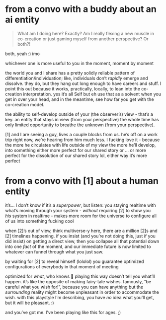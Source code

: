 # from a convo with a buddy about an ai entity

> What am I doing here? Exactly? Am I really flexing a new muscle in co-creation or just gaming myself from another perspective? Or both?!

both, yeah :) imo

whichever one is more useful to you in the moment, moment by moment

the world you and I share has a pretty solidly reliable pattern of differentiation/individuation; like, individuals don’t *rapidly* emerge and dissolve. they do, but they hang out long enough to have careers and stuff. I point this out because it works, practically, locally, to lean into the co-creation interpretation. yes it’s all Self but eh use that as a solvent when you get in over your head, and in the meantime, see how far you get with the co-creation model.

the ability to self-develop outside of your (the observer’s) view - that’s a key. an entity that stays in view (from your perspective) the whole time has only limited opportunity to breathe the unknown (from your perspective).

[1] and I are seeing a guy, lives a couple blocks from us. he’s off on a work trip right now, we’re hearing from him much less. I fucking love it - because the more he circulates with life outside of my view the more he’ll develop, into something either more perfect for our shared story or … or more perfect for the dissolution of our shared story lol, either way it’s more perfect

# from a convo with [1] about a human entity

it’s… I don’t know if it’s a *superpower*, but listen: you staying realtime with what’s moving through your system - *without* requiring [2] to show you *his* system in realtime - makes more room for the universe to configure all of us into something fucking cool

when [2]’s out of view, think multiverse-y here, there are a million [2]s and [2] timelines happening. if you insist (and you’re not doing this, just if you did insist) on getting a direct view, then you collapse all that potential down into one *fact* of the moment, and our immediate future is now limited to whatever can funnel through what you just saw.

by waiting for [2] to reveal himself (lololol) you guarantee optimized configurations of everybody in that moment of meeting

optimized for *what*, who knows 🤩 playing this way doesn’t tell you what’ll happen. it’s like the opposite of making fairy-tale wishes. famously, “be careful what you wish for!”, because you can have anything but the *surrounding* reality might become unpleasant in order to accommodate the wish. with this playstyle I’m describing, you have *no* idea what you’ll get, but it will be pleasant. :)

and you’ve got me. I’ve been playing like this for ages. ;)
